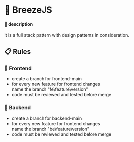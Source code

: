 # 🎐 BreezeJS
 
#### 💁 description
 it is a full stack pattern with design patterns in consideration.

## 📋 Rules

### 🔶 Frontend
- create a branch for frontend-main
- for every new feature for frontend changes \
name the branch "fe\feature\version"
- code must be reviewed and tested before merge

### 🔶 Backend

- create a branch for backend-main
- for every new feature for frontend changes \
name the branch "be\feature\version"
- code must be reviewed and tested before merge